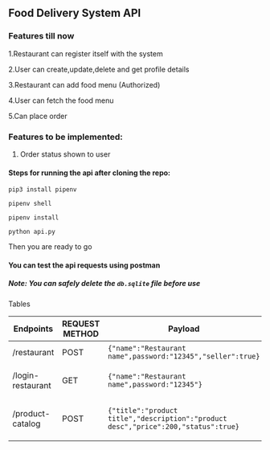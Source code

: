 ## Food Delivery System API

### Features till now

1.Restaurant can register itself with the system

2.User can create,update,delete and get profile details

3.Restaurant can add food menu (Authorized)

4.User can fetch the food menu

5.Can place order



### Features to be implemented:

1. Order status shown to user
#### Steps for running the api after cloning the repo:
```pip3 install pipenv```

```pipenv shell  ```

```pipenv install```

``python api.py``

Then you are ready to go

#### You can test the api requests using postman

##### Note: You can safely delete the ```db.sqlite``` file before use

Tables

|Endpoints|REQUEST METHOD|Payload|Headers
|---|---|---|---|
|/restaurant|POST|```{"name":"Restaurant name",password:"12345","seller":true}```| no Headers required
|/login-restaurant|GET|```{"name":"Restaurant name",password:"12345"}```| Authorization-Basic-Authorization
|/product-catalog|POST|```{"title":"product title","description":"product desc","price":200,"status":true}```|x-access-token:response returned from above request






